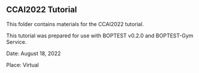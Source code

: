 ## CCAI2022 Tutorial

This folder contains materials for the CCAI2022 tutorial.

This tutorial was prepared for use with BOPTEST v0.2.0 and BOPTEST-Gym Service.

Date: August 18, 2022

Place: Virtual